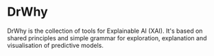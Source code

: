 # DrWhy

DrWhy is the collection of tools for Explainable AI (XAI). It's based on shared principles and simple grammar for exploration, explanation and visualisation of predictive models.
